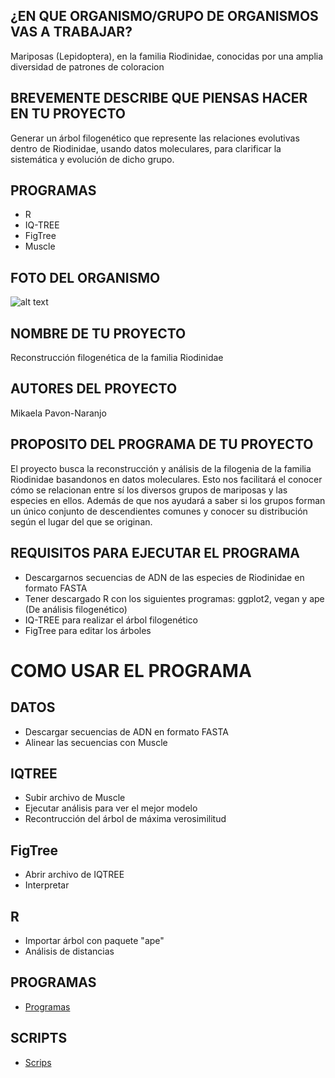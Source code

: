 ## ¿EN QUE ORGANISMO/GRUPO DE ORGANISMOS VAS A TRABAJAR?
Mariposas (Lepidoptera), en la familia Riodinidae, conocidas por una amplia
diversidad de patrones de coloracion


## BREVEMENTE DESCRIBE QUE PIENSAS HACER EN TU PROYECTO
Generar un árbol filogenético que represente las relaciones evolutivas dentro de Riodinidae, usando datos moleculares, para clarificar la sistemática y evolución de dicho grupo.


## PROGRAMAS
* R
* IQ-TREE
* FigTree
* Muscle


## FOTO DEL ORGANISMO 
![alt text](https://upload.wikimedia.org/wikipedia/commons/c/c4/Brauner_W%C3%BCrfelfalter_%28Hamearis_lucina%29_02.jpg)

## NOMBRE DE TU PROYECTO
Reconstrucción filogenética de la familia Riodinidae

## AUTORES DEL PROYECTO
Mikaela Pavon-Naranjo

## PROPOSITO DEL PROGRAMA DE TU PROYECTO
El proyecto busca la reconstrucción y análisis de la filogenia de la familia Riodinidae basandonos en datos moleculares. Esto nos facilitará el conocer cómo se relacionan entre sí los diversos grupos de mariposas y las especies en ellos. Además de que nos ayudará a saber si los grupos forman un único conjunto de descendientes comunes y conocer su distribución según el lugar del que se originan.

## REQUISITOS PARA EJECUTAR EL PROGRAMA
* Descargarnos secuencias de ADN de las especies de Riodinidae en formato FASTA
* Tener descargado R con los siguientes programas: ggplot2, vegan y ape (De análisis filogenético)
* IQ-TREE para realizar el árbol filogenético
* FigTree para editar los árboles



# COMO USAR EL PROGRAMA
## DATOS
* Descargar secuencias de ADN en formato FASTA
* Alinear las secuencias con Muscle

## IQTREE
* Subir archivo de Muscle
* Ejecutar análisis para ver el mejor modelo
* Recontrucción del árbol de máxima verosimilitud

## FigTree
* Abrir archivo de IQTREE
* Interpretar

## R
* Importar árbol con paquete "ape"
* Análisis de distancias

## PROGRAMAS
* [Programas]([A](https://github.com/MikaelaPa/PROGRAMS.git))

## SCRIPTS
* [Scrips]([Igual](https://github.com/MikaelaPa/SCRIPTS.git))

